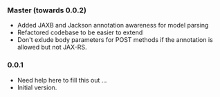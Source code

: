 ### Master (towards 0.0.2)

- Added JAXB and Jackson annotation awareness for model parsing
- Refactored codebase to be easier to extend
- Don't exlude body parameters for POST methods if the annotation
  is allowed but not JAX-RS.

### 0.0.1

- Need help here to fill this out
...
- Initial version.
